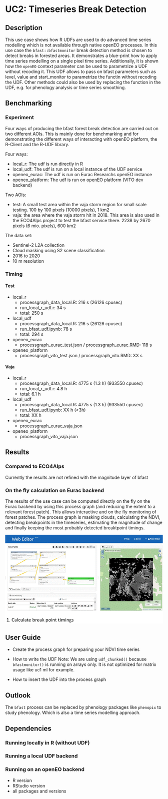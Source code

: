 # UC2: Timeseries Break Detection

## Description
This use case shows how R UDFs are used to do advanced time series modelling which is not available through native openEO processes. 
In this use case the `bfast::bfastmonitor` break detection method is chosen to detect breaks in forested areas. 
It demonstrates a blue-print how to apply time series modelling on  a single pixel time series. 
Additionally, it is shown how the `openEO` context parameter can be used to
parametrize a UDF without recoding it. This UDF allows to pass on bfast parameters
such as level, value and start_monitor to parametrize the functin without recoding the UDF.
Other methods could also be used by replacing the function in the UDF, e.g. for phenology analysis 
or time series smoothing.

## Benchmarking
### Experiment
Four ways of producing the bfast forest break detection are carried out on two different AOIs. This is mainly done for benchmarking and for demonstrating the different ways of interacting with openEO platform, the R-Client and the R-UDF library. 

Four ways:
* local_r: The udf is run directly in R
* local_udf: The udf is run on a local instance of the UDF service
* openeo_eurac: The udf is run on Eurac Researchs openEO instance
* openeo_platform: The udf is run on openEO platform (VITO dev backend) 

Two AOIs:
* test: A small test area within the vaja storm region for small scale testing. 100 by 100 pixels (10000 pixels), 1 km2
* vaja: the area where the vaja storm hit in 2018. This area is also used in the ECO4Alps project to test the bfast service there. 2238 by 2670 pixels (6 mio. pixels), 600 km2

The data set:
* Sentinel-2 L2A collection
* Cloud masking using S2 scene classification
* 2016 to 2020
* 10 m resolution

### Timing
#### Test

* local_r
  * processgraph_data_local.R: 216 s (26126 cpusec)
  * run_local_r_udf.r: 34 s
  * total: 250 s
* local_udf 
  * processgraph_data_local.R: 216 s (26126 cpusec)
  * run_bfast_udf.ipynb: 78 s
  * total: 294 s
* openeo_eurac
  * processgraph_eurac_test.json / processgraph_eurac.RMD: 118 s
* openeo_platform
  * processgraph_vito_test.json / processgraph_vito.RMD: XX s

#### Vaja

* local_r
  * processgraph_data_local.R: 4775 s (1.3 h) (933550 cpusec)
  * run_local_r_udf.r: 4.8 h
  * total: 6.1 h
* local_udf 
  * processgraph_data_local.R: 4775 s (1.3 h) (933550 cpusec)
  * run_bfast_udf.ipynb: XX h (>3h)
  * total: XX h
* openeo_eurac
  * processgraph_eurac_vaja.json 
* openeo_platform
  * processgraph_vito_vaja.json

## Results
### Compared to ECO4Alps
Currently the results are not refined with the magnitude layer of bfast


### On the fly calculation on Eurac backend
The results of the use case can be computed directly on the fly on the 
Eurac backend by using this process graph (and reducing the extent to a relevant forest patch).
This allows interactive and on the fly monitoring of forest patches. 
The process graph is masking clouds, calculating the NDVI, detecting breakpoints in the timeseries, 
estimating the magnitude of change and finally keeping the most probably detected breaktpoint timings.

![webviewer_eurac](./openeo_eurac/uc2_bfast.gif)

## User Guide

* Create the process graph for preparing your NDVI time series

* How to write the UDF
Note: We are using `udf_chunked()`  because `bfastmonitor()` is running on arrays only. 
It is not optimized for matrix usage like uc1 ml for example.

* How to insert the UDF into the process graph

## Outlook
The `bfast` process can be replaced by phenology packages like `phenopix` to study
phenology. Which is also a time series modelling approach.

## Dependencies

### Running locally in R (without UDF)

### Running a local UDF backend

### Running on an openEO backend
* R version
* RStudio version
* all packages and versions

